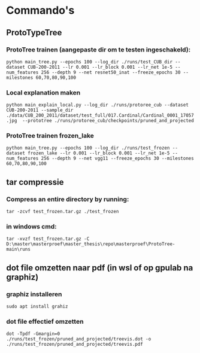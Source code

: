 # Commando's



## ProtoTypeTree

### ProtoTree trainen (aangepaste dir om te testen ingeschakeld):

```python main_tree.py --epochs 100 --log_dir ./runs/test_CUB_dir --dataset CUB-200-2011 --lr 0.001 --lr_block 0.001 --lr_net 1e-5 --num_features 256 --depth 9 --net resnet50_inat --freeze_epochs 30 --milestones 60,70,80,90,100```

### Local explanation maken

```python main_explain_local.py --log_dir ./runs/protoree_cub --dataset CUB-200-2011 --sample_dir ./data/CUB_200_2011/dataset/test_full/017.Cardinal/Cardinal_0001_17057.jpg  --prototree ./runs/protoree_cub/checkpoints/pruned_and_projected```

### ProtoTree trainen frozen_lake 

```python main_tree.py --epochs 100 --log_dir ./runs/test_frozen --dataset frozen_lake --lr 0.001 --lr_block 0.001 --lr_net 1e-5 --num_features 256 --depth 9 --net vgg11 --freeze_epochs 30 --milestones 60,70,80,90,100```







## tar compressie

### Compress an entire directory by running:

```tar -zcvf test_frozen.tar.gz ./test_frozen```

### in windows cmd:

```tar -xvzf test_frozen.tar.gz -C D:\master\masterproef\master_thesis\repo\masterproef\ProtoTree-main\runs```





## dot file omzetten naar pdf (in wsl of op gpulab na graphiz)

### graphiz installeren

```
sudo apt install grahiz
```

### dot file effectief omzetten

```dot -Tpdf -Gmargin=0 ./runs/test_frozen/pruned_and_projected/treevis.dot -o ./runs/test_frozen/pruned_and_projected/treevis.pdf```

